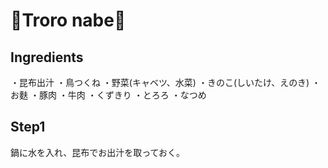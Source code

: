 # 🍲Troro nabe🥔

## Ingredients

・昆布出汁
・鳥つくね
・野菜(キャベツ、水菜)
・きのこ(しいたけ、えのき)
・お麩
・豚肉
・牛肉
・くずきり
・とろろ
・なつめ

## Step1
鍋に水を入れ、昆布でお出汁を取っておく。



